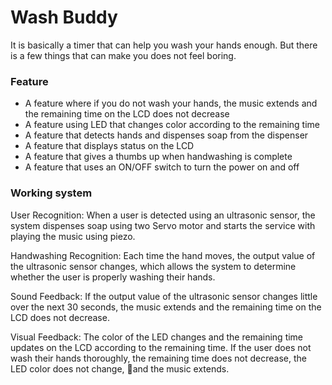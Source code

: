 # Wash Buddy
It is basically a timer that can help you wash your hands enough.
But there is a few things that can make you does not feel boring.



### Feature 
* A feature where if you do not wash your hands, the music extends and the remaining time on the LCD does not decrease
* A feature using LED that changes color according to the remaining time 
* A feature that detects hands and dispenses soap from the dispenser
* A feature that displays status on the LCD
* A feature that gives a thumbs up when handwashing is complete
* A feature that uses an ON/OFF switch to turn the power on and off



### Working system
User Recognition:
When a user is detected using an ultrasonic sensor, the system dispenses soap using two Servo motor and starts the service with playing the music using piezo.

Handwashing Recognition:
Each time the hand moves, the output value of the ultrasonic sensor changes, which allows the system to determine whether the user is properly washing their hands.

Sound Feedback:
If the output value of the ultrasonic sensor changes little over the next 30 seconds, the music extends and the remaining time on the LCD does not decrease.

Visual Feedback:
The color of the LED changes and the remaining time updates on the LCD according to the remaining time. If the user does not wash their hands thoroughly,
the remaining time does not decrease, the LED color does not change, and the music extends. 

